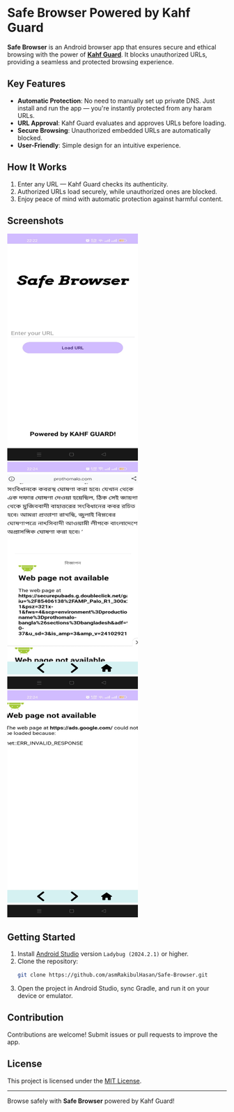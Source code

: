 # Safe Browser Powered by Kahf Guard

**Safe Browser** is an Android browser app that ensures secure and ethical browsing with the power of [**Kahf Guard**](https://kahfguard.com/). It blocks unauthorized URLs, providing a seamless and protected browsing experience.

## Key Features
- **Automatic Protection**: No need to manually set up private DNS. Just install and run the app — you're instantly protected from any haram URLs.
- **URL Approval**: Kahf Guard evaluates and approves URLs before loading.
- **Secure Browsing**: Unauthorized embedded URLs are automatically blocked.
- **User-Friendly**: Simple design for an intuitive experience.

## How It Works
1. Enter any URL — Kahf Guard checks its authenticity.
2. Authorized URLs load securely, while unauthorized ones are blocked.
3. Enjoy peace of mind with automatic protection against harmful content.

## Screenshots
<img src="https://github.com/asmRakibulHasan/Safe-Browser/blob/master/screenshot1.jpg" alt="Screenshot 1" width="300" height="520">
<img src="https://github.com/asmRakibulHasan/Safe-Browser/blob/master/screenshot2.jpg" alt="Screenshot 2" width="300" height="520">
<img src="https://github.com/asmRakibulHasan/Safe-Browser/blob/master/screenshot3.jpg" alt="Screenshot 3" width="300" height="520">


## Getting Started
1. Install [Android Studio](https://developer.android.com/studio) version `Ladybug (2024.2.1)` or higher.
2. Clone the repository:
   ```bash
   git clone https://github.com/asmRakibulHasan/Safe-Browser.git
   ```
3. Open the project in Android Studio, sync Gradle, and run it on your device or emulator.

## Contribution
Contributions are welcome! Submit issues or pull requests to improve the app.

## License
This project is licensed under the [MIT License](LICENSE).

---

Browse safely with **Safe Browser** powered by Kahf Guard!
